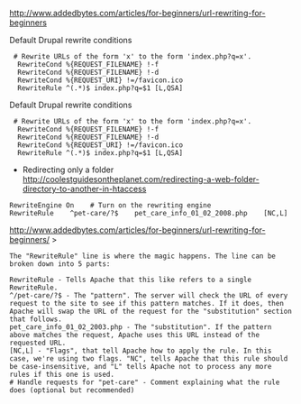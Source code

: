 http://www.addedbytes.com/articles/for-beginners/url-rewriting-for-beginners    

Default Drupal rewrite conditions
````
 # Rewrite URLs of the form 'x' to the form 'index.php?q=x'.
  RewriteCond %{REQUEST_FILENAME} !-f
  RewriteCond %{REQUEST_FILENAME} !-d
  RewriteCond %{REQUEST_URI} !=/favicon.ico
  RewriteRule ^(.*)$ index.php?q=$1 [L,QSA]
````


Default Drupal rewrite conditions
````
 # Rewrite URLs of the form 'x' to the form 'index.php?q=x'.
  RewriteCond %{REQUEST_FILENAME} !-f
  RewriteCond %{REQUEST_FILENAME} !-d
  RewriteCond %{REQUEST_URI} !=/favicon.ico
  RewriteRule ^(.*)$ index.php?q=$1 [L,QSA]
````

* Redirecting only a folder    
http://coolestguidesontheplanet.com/redirecting-a-web-folder-directory-to-another-in-htaccess   
````
RewriteEngine On    # Turn on the rewriting engine
RewriteRule    ^pet-care/?$    pet_care_info_01_02_2008.php    [NC,L] 
````
http://www.addedbytes.com/articles/for-beginners/url-rewriting-for-beginners/ > 
````
The "RewriteRule" line is where the magic happens. The line can be broken down into 5 parts:

RewriteRule - Tells Apache that this like refers to a single RewriteRule.
^/pet-care/?$ - The "pattern". The server will check the URL of every request to the site to see if this pattern matches. If it does, then Apache will swap the URL of the request for the "substitution" section that follows.
pet_care_info_01_02_2003.php - The "substitution". If the pattern above matches the request, Apache uses this URL instead of the requested URL.
[NC,L] - "Flags", that tell Apache how to apply the rule. In this case, we're using two flags. "NC", tells Apache that this rule should be case-insensitive, and "L" tells Apache not to process any more rules if this one is used.
# Handle requests for "pet-care" - Comment explaining what the rule does (optional but recommended)
````

